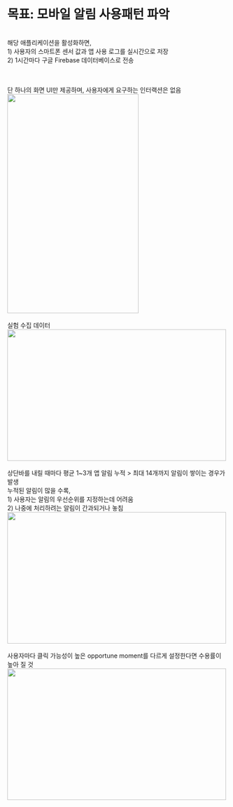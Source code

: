 # 목표: 모바일 알림 사용패턴 파악

<br/>해당 애플리케이션을 활성화하면, 
<br/>1) 사용자의 스마트폰 센서 값과 앱 사용 로그를 실시간으로 저장
<br/>2) 1시간마다 구글 Firebase 데이터베이스로 전송

<br/>
<br/> 단 하나의 화면 UI만 제공하며, 사용자에게 요구하는 인터랙션은 없음
<br/> <img src= https://github.com/user-attachments/assets/53d265bd-1c1d-45df-ab9a-6306a8aeb34c width="300" height="500"/>
<br/>
<br/> 실험 수집 데이터
<br/> <img src=https://github.com/user-attachments/assets/1561d09d-8238-49f8-8462-323c5831ea88 width="500" height="300"/>
<br/>
<br/> 상단바를 내릴 때마다 평균 1~3개 앱 알림 누적 > 최대 14개까지 알림이 쌓이는 경우가 발생
<br/>누적된 알림이 많을 수록,
<br/>1) 사용자는 알림의 우선순위를 지정하는데 어려움 
<br/>2) 나중에 처리하려는 알림이 간과되거나 놓침
<br/> <img src=https://github.com/user-attachments/assets/fec3aed0-2355-49ba-938a-490de1a86379 width="500" height="300"/>
<br/>
<br/> 사용자마다 클릭 가능성이 높은 opportune moment를 다르게 설정한다면 수용률이 높아 질 것
<br/> <img src=https://github.com/user-attachments/assets/692e6e4d-f52e-45b1-b545-1abdd6e8ce50 width="500" height="300"/>

